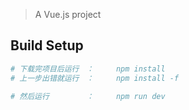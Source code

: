 

> A Vue.js project

## Build Setup

``` bash
# 下载完项目后运行　：　　　npm install
# 上一步出错就运行　：　　　npm install -f

# 然后运行　　　　　：　　　npm run dev


